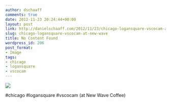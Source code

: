 ```yaml
---
author: dschaaff
comments: true
date: 2012-11-23 20:24:44+00:00
layout: post
link: http://danielschaaff.com/2012/11/23/chicago-logansquare-vscocam-at-new-wave/
slug: chicago-logansquare-vscocam-at-new-wave
title: No Content Found
wordpress_id: 206
post_format:
- Image
tags:
- chicago
- logansquare
- vscocam
---
```


![](https://danielschaaff.files.wordpress.com/2012/11/tumblr_mdyjd81o9f1qcnv82o1_1280.jpg)

#chicago #logansquare #vscocam (at New Wave Coffee)
